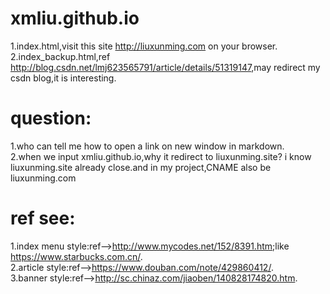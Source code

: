 # xmliu.github.io
1.index.html,visit this site <http://liuxunming.com> on your browser.<br>
2.index_backup.html,ref <http://blog.csdn.net/lmj623565791/article/details/51319147>,may redirect my csdn blog,it is interesting.

# question:
1.who can tell me how to open a link on new window in markdown.<br>
2.when we input xmliu.github.io,why it redirect to liuxunming.site? i know liuxunming.site already close.and in my project,CNAME also be liuxunming.com

# ref see:
1.index menu style:ref--><http://www.mycodes.net/152/8391.htm>;like <https://www.starbucks.com.cn/>.<br>
2.article style:ref--><https://www.douban.com/note/429860412/>.<br>
3.banner style:ref--><http://sc.chinaz.com/jiaoben/140828174820.htm>.<br>
